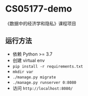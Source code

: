 # CS05177-demo
《数据中的经济学和隐私》课程项目

## 运行方法
- 依赖 Python >= 3.7
- 创建 virtual env
- `pip install -r requirements.txt`
- `mkdir var`
- `./manage.py migrate`
- `./manage.py runserver 0:8080`
- 访问 `http://localhost:8080/`
